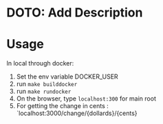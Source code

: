 # DOTO: Add Description

# Usage

In local through docker:
1. Set the env variable DOCKER_USER
2. run `make builddocker`
3. run `make rundocker`
4. On the browser, type `localhost:300` for main root
5. For getting the change in cents : `localhost:3000/change/{dollards}/{cents}